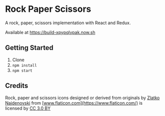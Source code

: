 # Rock Paper Scissors

A rock, paper, scissors implementation with React and Redux.

Available at https://build-xpypqlvpak.now.sh

## Getting Started
1. Clone
2. `npm install`
3. `npm start`

## Credits
Rock, paper and scissors icons designed or derived from originals by [Zlatko Najdenovski](https://www.flaticon.com/authors/zlatko-najdenovski) from [www.flaticon.com](https://www.flaticon.com/) is licensed by [CC 3.0 BY](http://creativecommons.org/licenses/by/3.0/)
